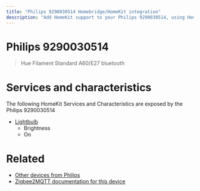 ```yaml
---
title: "Philips 9290030514 Homebridge/HomeKit integration"
description: "Add HomeKit support to your Philips 9290030514, using Homebridge, Zigbee2MQTT and homebridge-z2m."
---
```

<!---
This file has been GENERATED using src/docgen/docgen.ts
DO NOT EDIT THIS FILE MANUALLY!
-->
# Philips 9290030514
> Hue Filament Standard A60/E27 bluetooth


# Services and characteristics
The following HomeKit Services and Characteristics are exposed by
the Philips 9290030514

* [Lightbulb](../../light.md)
  * Brightness
  * On


# Related
* [Other devices from Philips](../index.md#philips)
* [Zigbee2MQTT documentation for this device](https://www.zigbee2mqtt.io/devices/9290030514.html)